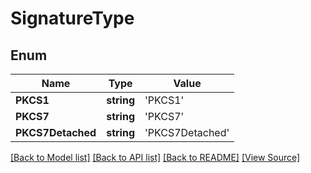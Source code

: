 # SignatureType


## Enum
Name | Type | Value
------------ | ------------- | -------------
**PKCS1** | **string** | 'PKCS1'
**PKCS7** | **string** | 'PKCS7'
**PKCS7Detached** | **string** | 'PKCS7Detached'
[[Back to Model list]](../README.md#documentation-for-models) [[Back to API list]](../README.md#documentation-for-api-endpoints) [[Back to README]](../README.md) [[View Source]](../src/models/signatureType.ts)

